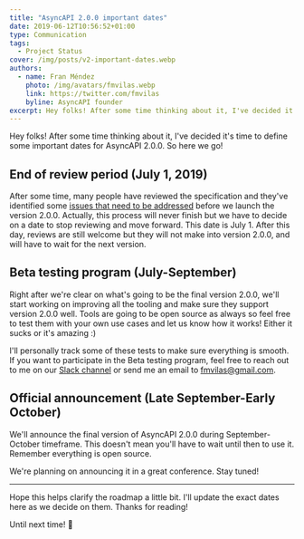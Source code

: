 ```yaml
---
title: "AsyncAPI 2.0.0 important dates"
date: 2019-06-12T10:56:52+01:00
type: Communication
tags:
  - Project Status
cover: /img/posts/v2-important-dates.webp
authors:
  - name: Fran Méndez
    photo: /img/avatars/fmvilas.webp
    link: https://twitter.com/fmvilas
    byline: AsyncAPI founder
excerpt: Hey folks! After some time thinking about it, I've decided it's time to define some important dates for AsyncAPI 2.0.0. So here we go!
---
```


Hey folks! After some time thinking about it, I've decided it's time to define some important dates for AsyncAPI 2.0.0. So here we go!

## End of review period (July 1, 2019)

After some time, many people have reviewed the specification and they've identified some [issues that need to be addressed](https://github.com/asyncapi/asyncapi/issues?q=is%3Aopen+is%3Aissue+label%3A%22v2.0.0+review%22) before we launch the version 2.0.0. Actually, this process will never finish but we have to decide on a date to stop reviewing and move forward. This date is July 1. After this day, reviews are still welcome but they will not make into version 2.0.0, and will have to wait for the next version.

## Beta testing program (July-September)

Right after we're clear on what's going to be the final version 2.0.0, we'll start working on improving all the tooling and make sure they support version 2.0.0 well. Tools are going to be open source as always so feel free to test them with your own use cases and let us know how it works! Either it sucks or it's amazing :)

I'll personally track some of these tests to make sure everything is smooth. If you want to participate in the Beta testing program, feel free to reach out to me on our [Slack channel](https://asyncapi.slack.com/) or send me an email to [fmvilas@gmail.com](mailto://fmvilas@gmail.com).

## Official announcement (Late September-Early October)

We'll announce the final version of AsyncAPI 2.0.0 during September-October timeframe. This doesn't mean you'll have to wait until then to use it. Remember everything is open source.

We're planning on announcing it in a great conference. Stay tuned!

---

Hope this helps clarify the roadmap a little bit. I'll update the exact dates here as we decide on them. Thanks for reading!

Until next time! 👋